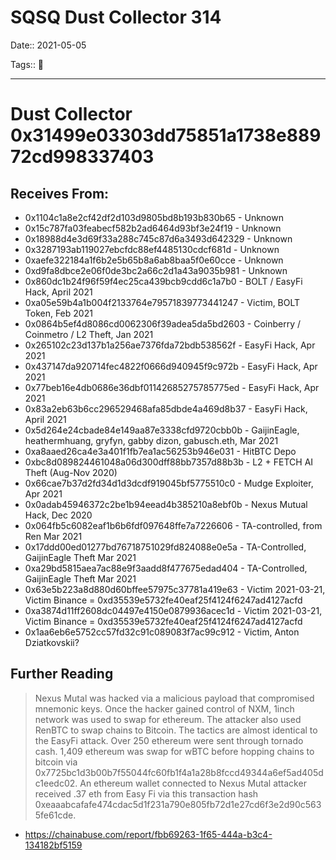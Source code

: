 # SQSQ Dust Collector 314

Date:: 2021-05-05

Tags:: 🔑

---

# Dust Collector 0x31499e03303dd75851a1738e88972cd998337403


## Receives From:

- 0x1104c1a8e2cf42df2d103d9805bd8b193b830b65 - Unknown
- 0x15c787fa03feabecf582b2ad6464d93bf3e24f19 - Unknown
- 0x18988d4e3d69f33a288c745c87d6a3493d642329 - Unknown
- 0x3287193ab119027ebcfdc88ef4485130cdcf681d - Unknown
- 0xaefe322184a1f6b2e5b65b8a6ab8baa5f0e60cce - Unknown
- 0xd9fa8dbce2e06f0de3bc2a66c2d1a43a9035b981 - Unknown
- 0x860dc1b24f96f59f4ec25ca439bcb9cdd6c1a7b0 - BOLT / EasyFi Hack, April 2021  
- 0xa05e59b4a1b004f2133764e79571839773441247 - Victim, BOLT Token, Feb 2021 
- 0x0864b5ef4d8086cd0062306f39adea5da5bd2603 - Coinberry / Coinmetro / L2 Theft, Jan 2021  
- 0x265102c23d137b1a256ae7376fda72bdb538562f - EasyFi Hack, Apr 2021   
- 0x437147da920714fec4822f0666d940945f9c972b - EasyFi Hack, Apr 2021   
- 0x77beb16e4db0686e36dbf01142685275785775ed - EasyFi Hack, Apr 2021   
- 0x83a2eb63b6cc296529468afa85dbde4a469d8b37 - EasyFi Hack, April 2021 
- 0x5d264e24cbade84e149aa87e3338cfd9720cbb0b - GaijinEagle, heathermhuang, gryfyn, gabby dizon, gabusch.eth, Mar 2021  
- 0xa8aaed26ca4e3a401f1fb7ea1ac56253b946e031 - HitBTC Depo 
- 0xbc8d089824461048a06d300dff88bb7357d88b3b - L2 + FETCH AI Theft (Aug-Nov 2020)  
- 0x66cae7b37d2fd34d1d3dcdf919045bf5775510c0 - Mudge Exploiter, Apr 2021   
- 0x0adab45946372c2be1b94eead4b385210a8ebf0b - Nexus Mutual Hack, Dec 2020 
- 0x064fb5c6082eaf1b6b6fdf097648ffe7a7226606 - TA-controlled, from Ren Mar 2021    
- 0x17ddd00ed01277bd76718751029fd824088e0e5a - TA-Controlled, GaijinEagle Theft Mar 2021   
- 0xa29bd5815aea7ac88e9f3aadd8f477675edad404 - TA-Controlled, GaijinEagle Theft Mar 2021   
- 0x63e5b223a8d880d60bffee57975c37781a419e63 - Victim 2021-03-21, Victim Binance = 0xd35539e5732fe40eaf25f4124f6247ad4127acfd  
- 0xa3874d11ff2608dc04497e4150e0879936acec1d - Victim 2021-03-21, Victim Binance = 0xd35539e5732fe40eaf25f4124f6247ad4127acfd  
- 0x1aa6eb6e5752cc57fd32c91c089083f7ac99c912 - Victim, Anton Dziatkovskii? 


## Further Reading

> Nexus Mutal was hacked via a malicious payload that compromised mnemonic keys. Once the hacker gained control of NXM, 1inch network was used to swap for ethereum. The attacker also used RenBTC to swap chains to Bitcoin. The tactics are almost identical to the EasyFi attack. Over 250 ethereum were sent through tornado cash. 1,409 ethereum was swap for wBTC before hopping chains to bitcoin via 0x7725bc1d3b00b7f55044fc60fb1f4a1a28b8fccd49344a6ef5ad405dc1eedc02. An ethereum wallet connected to Nexus Mutal attacker received .37 eth from Easy Fi via this transaction hash 0xeaaabcafafe474cdac5d1f231a790e805fb72d1e27cd6f3e2d90c5635fe61cde.

- https://chainabuse.com/report/fbb69263-1f65-444a-b3c4-134182bf5159
